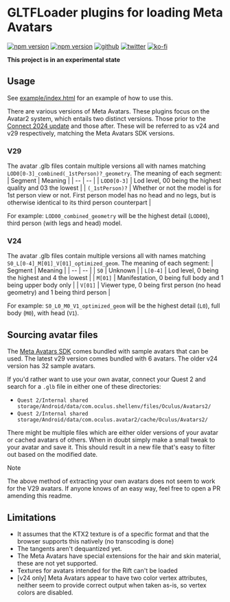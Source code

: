 # GLTFLoader plugins for loading Meta Avatars
[![npm version](https://img.shields.io/npm/v/@fern-solutions/three-meta-avatar-gltf-plugins.svg?style=flat-square)](https://www.npmjs.com/package/@fern-solutions/three-meta-avatar-gltf-plugins)
[![npm version](https://img.shields.io/npm/l/@fern-solutions/three-meta-avatar-gltf-plugins.svg?style=flat-square)](https://www.npmjs.com/package/@fern-solutions/three-meta-avatar-gltf-plugins)
[![github](https://flat.badgen.net/badge/icon/github?icon=github&label)](https://github.com/mrxz/three-meta-avatar-gltf-plugins/)
[![twitter](https://flat.badgen.net/badge/twitter/@noerihuisman/blue?icon=twitter&label)](https://twitter.com/noerihuisman)
[![ko-fi](https://img.shields.io/badge/ko--fi-buy%20me%20a%20coffee-ff5f5f?style=flat-square)](https://ko-fi.com/fernsolutions)

**This project is in an experimental state**

## Usage
See [example/index.html](example/index.html) for an example of how to use this.

There are various versions of Meta Avatars. These plugins focus on the Avatar2 system, which entails two distinct versions. Those prior to the [Connect 2024 update](https://developers.meta.com/horizon/blog/meta-avatars-sdk-v296-legs-animations) and those after. These will be referred to as v24 and v29 respectively, matching the Meta Avatars SDK versions.

### V29
The avatar .glb files contain multiple versions all with names matching `LOD0[0-3]_combined(_1stPerson)?_geometry`. The meaning of each segment:
| Segment | Meaning |
| -- | -- |
| `LOD0[0-3]` | Lod level, 00 being the highest quality and 03 the lowest |
| `(_1stPerson)?` | Whether or not the model is for 1st person view or not. First person model has no head and no legs, but is otherwise identical to its third person counterpart |

For example: `LOD00_combined_geometry` will be the highest detail (`LOD00`), third person (with legs and head) model.

### V24
The avatar .glb files contain multiple versions all with names matching `S0_L[0-4]_M[01]_V[01]_optimized_geom`. The meaning of each segment:
| Segment | Meaning |
| -- | -- |
| `S0` | Unknown |
| `L[0-4]` | Lod level, 0 being the highest and 4 the lowest |
| `M[01]` | Manifestation, 0 being full body and 1 being upper body only |
| `V[01]` | Viewer type, 0 being first person (no head geometry) and 1 being third person |

For example: `S0_L0_M0_V1_optimized_geom` will be the highest detail (`L0`), full body (`M0`), with head (`V1`).

## Sourcing avatar files
The [Meta Avatars SDK](https://developer.oculus.com/downloads/package/meta-avatars-sdk/) comes bundled with sample avatars that can be used. The latest v29 version comes bundled with 6 avatars. The older v24 version has 32 sample avatars.

If you'd rather want to use your own avatar, connect your Quest 2 and search for a `.glb` file in either one of these directories:
* `Quest 2/Internal shared storage/Android/data/com.oculus.shellenv/files/Oculus/Avatars2/`
* `Quest 2/Internal shared storage/Android/data/com.oculus.avatar2/cache/Oculus/Avatars2/`

There might be multiple files which are either older versions of your avatar or cached avatars of others. When in doubt simply make a small tweak to your avatar and save it. This should result in a new file that's easy to filter out based on the modified date.

> [!NOTE]  
> The above method of extracting your own avatars does not seem to work for the V29 avatars. If anyone knows of an easy way, feel free to open a PR amending this readme.

## Limitations
 * It assumes that the KTX2 texture is of a specific format and that the browser supports this natively (no transcoding is done)
 * The tangents aren't dequantized yet.
 * The Meta Avatars have special extensions for the hair and skin material, these are not yet supported.
 * Textures for avatars intended for the Rift can't be loaded
 * [v24 only] Meta Avatars appear to have two color vertex attributes, neither seem to provide correct output when taken as-is, so vertex colors are disabled.
